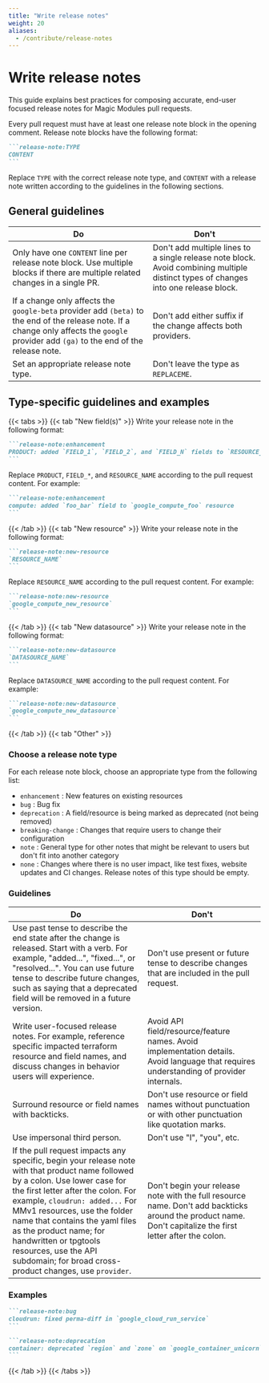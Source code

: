 ```yaml
---
title: "Write release notes"
weight: 20
aliases:
  - /contribute/release-notes
---
```


# Write release notes

This guide explains best practices for composing accurate, end-user focused release notes for Magic Modules pull requests.

Every pull request must have at least one release note block in the opening comment. Release note blocks have the following format:

~~~markdown
```release-note:TYPE
CONTENT
```
~~~

Replace `TYPE` with the correct release note type, and `CONTENT` with a release note written according to the guidelines in the following sections.

## General guidelines

Do | Don't
-- | -----
Only have one `CONTENT` line per release note block. Use multiple blocks if there are multiple related changes in a single PR. | Don't add multiple lines to a single release note block. Avoid combining multiple distinct types of changes into one release block.
If a change only affects the `google-beta` provider add `(beta)` to the end of the release note. If a change only affects the `google` provider add `(ga)` to the end of the release note. | Don't add either suffix if the change affects both providers.
Set an appropriate release note type. | Don't leave the type as `REPLACEME`.

## Type-specific guidelines and examples

{{< tabs >}}
{{< tab "New field(s)" >}}
Write your release note in the following format:

~~~markdown
```release-note:enhancement
PRODUCT: added `FIELD_1`, `FIELD_2`, and `FIELD_N` fields to `RESOURCE_NAME` resource
```
~~~

Replace `PRODUCT`, `FIELD_*`, and `RESOURCE_NAME` according to the pull request content. For example:

~~~markdown
```release-note:enhancement
compute: added `foo_bar` field to `google_compute_foo` resource
```
~~~
{{< /tab >}}
{{< tab "New resource" >}}
Write your release note in the following format:

~~~markdown
```release-note:new-resource
`RESOURCE_NAME`
```
~~~

Replace `RESOURCE_NAME` according to the pull request content. For example:

~~~markdown
```release-note:new-resource
`google_compute_new_resource`
```
~~~
{{< /tab >}}
{{< tab "New datasource" >}}
Write your release note in the following format:

~~~markdown
```release-note:new-datasource
`DATASOURCE_NAME`
```
~~~

Replace `DATASOURCE_NAME` according to the pull request content. For example:

~~~markdown
```release-note:new-datasource
`google_compute_new_datasource`
```
~~~
{{< /tab >}}
{{< tab "Other" >}}
### Choose a release note type
For each release note block, choose an appropriate type from the following list:

- `enhancement` : New features on existing resources
- `bug` : Bug fix
- `deprecation` : A field/resource is being marked as deprecated (not being removed)
- `breaking-change` : Changes that require users to change their configuration
- `note` : General type for other notes that might be relevant to users but don't fit into another category
- `none` : Changes where there is no user impact, like test fixes, website updates and
  CI changes. Release notes of this type should be empty.

### Guidelines

Do | Don't
-- | -----
Use past tense to describe the end state after the change is released. Start with a verb. For example, "added...", "fixed...", or "resolved...". You can use future tense to describe future changes, such as saying that a deprecated field will be removed in a future version. | Don't use present or future tense to describe changes that are included in the pull request.
Write user-focused release notes. For example, reference specific impacted terraform resource and field names, and discuss changes in behavior users will experience. | Avoid API field/resource/feature names. Avoid implementation details. Avoid language that requires understanding of provider internals.
Surround resource or field names with backticks. | Don't use resource or field names without punctuation or with other punctuation like quotation marks.
Use impersonal third person. | Don't use "I", "you", etc.
If the pull request impacts any specific, begin your release note with that product name followed by a colon. Use lower case for the first letter after the colon. For example, `cloudrun: added...` For MMv1 resources, use the folder name that contains the yaml files as the product name; for handwritten or tpgtools resources, use the API subdomain; for broad cross-product changes, use `provider`. | Don't begin your release note with the full resource name. Don't add backticks around the product name. Don't capitalize the first letter after the colon.

### Examples

~~~markdown
```release-note:bug
cloudrun: fixed perma-diff in `google_cloud_run_service`
```
~~~

~~~markdown
```release-note:deprecation
container: deprecated `region` and `zone` on `google_container_unicorn`. Use `location` instead.
```
~~~
{{< /tab >}}
{{< /tabs >}}

